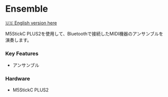 # Ensemble


[🇺🇸 English version here](README.md)

M5StickC PLUS2を使用して、Bluetoothで接続したMIDI機器のアンサンブルを演奏します。

### Key Features
- アンサンブル

### Hardware
- M5StickC PLUS2





